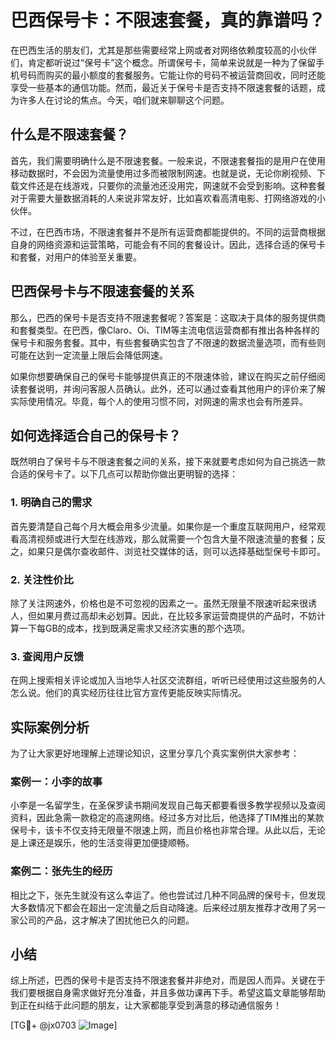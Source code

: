 # 巴西保号卡：不限速套餐，真的靠谱吗？

在巴西生活的朋友们，尤其是那些需要经常上网或者对网络依赖度较高的小伙伴们，肯定都听说过“保号卡”这个概念。所谓保号卡，简单来说就是一种为了保留手机号码而购买的最小额度的套餐服务。它能让你的号码不被运营商回收，同时还能享受一些基本的通信功能。然而，最近关于保号卡是否支持不限速套餐的话题，成为许多人在讨论的焦点。今天，咱们就来聊聊这个问题。

## 什么是不限速套餐？

首先，我们需要明确什么是不限速套餐。一般来说，不限速套餐指的是用户在使用移动数据时，不会因为流量使用过多而被限制网速。也就是说，无论你刷视频、下载文件还是在线游戏，只要你的流量池还没用完，网速就不会受到影响。这种套餐对于需要大量数据消耗的人来说非常友好，比如喜欢看高清电影、打网络游戏的小伙伴。

不过，在巴西市场，不限速套餐并不是所有运营商都能提供的。不同的运营商根据自身的网络资源和运营策略，可能会有不同的套餐设计。因此，选择合适的保号卡和套餐，对用户的体验至关重要。

## 巴西保号卡与不限速套餐的关系

那么，巴西的保号卡是否支持不限速套餐呢？答案是：这取决于具体的服务提供商和套餐类型。在巴西，像Claro、Oi、TIM等主流电信运营商都有推出各种各样的保号卡和服务套餐。其中，有些套餐确实包含了不限速的数据流量选项，而有些则可能在达到一定流量上限后会降低网速。

如果你想要确保自己的保号卡能够提供真正的不限速体验，建议在购买之前仔细阅读套餐说明，并询问客服人员确认。此外，还可以通过查看其他用户的评价来了解实际使用情况。毕竟，每个人的使用习惯不同，对网速的需求也会有所差异。

## 如何选择适合自己的保号卡？

既然明白了保号卡与不限速套餐之间的关系，接下来就要考虑如何为自己挑选一款合适的保号卡了。以下几点可以帮助你做出更明智的选择：

### 1. 明确自己的需求
首先要清楚自己每个月大概会用多少流量。如果你是一个重度互联网用户，经常观看高清视频或进行大型在线游戏，那么就需要一个包含大量不限速流量的套餐；反之，如果只是偶尔查收邮件、浏览社交媒体的话，则可以选择基础型保号卡即可。

### 2. 关注性价比
除了关注网速外，价格也是不可忽视的因素之一。虽然无限量不限速听起来很诱人，但如果月费过高却未必划算。因此，在比较多家运营商提供的产品时，不妨计算一下每GB的成本，找到既满足需求又经济实惠的那个选项。

### 3. 查阅用户反馈
在网上搜索相关评论或加入当地华人社区交流群组，听听已经使用过这些服务的人怎么说。他们的真实经历往往比官方宣传更能反映实际情况。

## 实际案例分析

为了让大家更好地理解上述理论知识，这里分享几个真实案例供大家参考：

### 案例一：小李的故事
小李是一名留学生，在圣保罗读书期间发现自己每天都要看很多教学视频以及查阅资料，因此急需一款稳定的高速网络。经过多方对比后，他选择了TIM推出的某款保号卡，该卡不仅支持无限量不限速上网，而且价格也非常合理。从此以后，无论是上课还是娱乐，他的生活变得更加便捷顺畅。

### 案例二：张先生的经历
相比之下，张先生就没有这么幸运了。他也尝试过几种不同品牌的保号卡，但发现大多数情况下都会在超出一定流量之后自动降速。后来经过朋友推荐才改用了另一家公司的产品，这才解决了困扰他已久的问题。

## 小结

综上所述，巴西的保号卡是否支持不限速套餐并非绝对，而是因人而异。关键在于我们要根据自身需求做好充分准备，并且多做功课再下手。希望这篇文章能够帮助到正在纠结于此问题的朋友，让大家都能享受到满意的移动通信服务！

[TG💪+ @jx0703 ![Image](https://github.com/user-attachments/assets/dbca1d08-cadb-493c-b0ec-ad6f7a83f270)]